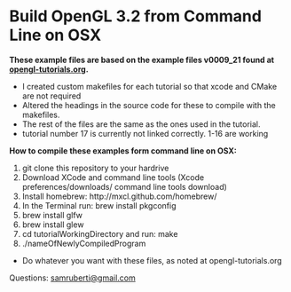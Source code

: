 <h1>Build OpenGL 3.2 from Command Line on OSX</h1>

<b>These example files are based on the example files v0009_21 found at <a href="http://www.opengl-tutorial.org">opengl-tutorials.org</a>.</b> 
* I created custom makefiles for each tutorial so that xcode and CMake are not required
* Altered the headings in the source code for these to compile with the makefiles. 
* The rest of the files are the same as the ones used in the tutorial.
* tutorial number 17 is currently not linked correctly. 1-16 are working

<b>How to compile these examples form command line on OSX:</b>
<ol>
	<li> git clone this repository to your hardrive</li>
	<li> Download XCode and command line tools  (Xcode preferences/downloads/ command line tools download)</li>
	<li> Install homebrew:  http://mxcl.github.com/homebrew/</li>
	<li> In the Terminal run:  brew install pkgconfig</li>
	<li>  brew install glfw</li>
	<li> brew install glew</li>
	<li> cd tutorialWorkingDirectory and run:    make    </li>  
	<li> ./nameOfNewlyCompiledProgram</li>
</ol>


* Do whatever you want with these files, as noted at opengl-tutorials.org

Questions: samruberti@gmail.com
